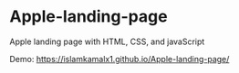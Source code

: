 # Apple-landing-page
Apple landing page with HTML, CSS, and javaScript

Demo: https://islamkamalx1.github.io/Apple-landing-page/
